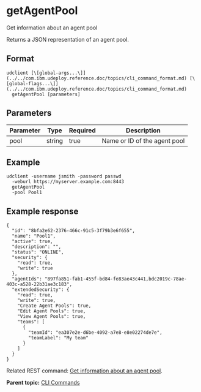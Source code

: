 # getAgentPool

Get information about an agent pool

Returns a JSON representation of an agent pool.

## Format

```
udclient [\[global-args...\]](../../com.ibm.udeploy.reference.doc/topics/cli_command_format.md) [\[global-flags...\]](../../com.ibm.udeploy.reference.doc/topics/cli_command_format.md)
  getAgentPool [parameters]
```

## Parameters

|Parameter|Type|Required|Description|
|---------|----|--------|-----------|
|pool|string|true|Name or ID of the agent pool|

## Example

```
udclient -username jsmith -password passwd 
  -weburl https://myserver.example.com:8443
  getAgentPool 
  -pool Pool1
```

## Example response

```
{
  "id": "8bfa2e62-2376-466c-91c5-3f79b3e6f655",
  "name": "Pool1",
  "active": true,
  "description": "",
  "status": "ONLINE",
  "security": {
    "read": true,
    "write": true
  },
  "agentIds": "897fa851-fab1-455f-bd84-fe83ae43c441,bdc2019c-78ae-403c-a528-22b31ae3c183",
  "extendedSecurity": {
    "read": true,
    "write": true,
    "Create Agent Pools": true,
    "Edit Agent Pools": true,
    "View Agent Pools": true,
    "teams": [
      {
        "teamId": "ea307e2e-d6be-4092-a7e8-e8e02274de7e",
        "teamLabel": "My team"
      }
    ]
  }
}
```

Related REST command: [Get information about an agent pool](rest_cli_agentpool_info_put.md).

**Parent topic:** [CLI Commands](../../com.ibm.udeploy.reference.doc/topics/cli_commands.md)

